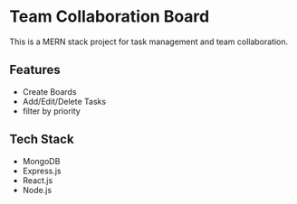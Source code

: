 # Team Collaboration Board

This is a MERN stack project for task management and team collaboration.

## Features
- Create Boards
- Add/Edit/Delete Tasks
- filter by priority

## Tech Stack
- MongoDB
- Express.js
- React.js
- Node.js
